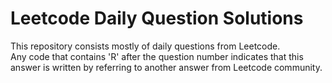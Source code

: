 # Leetcode Daily Question Solutions

This repository consists mostly of daily questions from Leetcode.  
Any code that contains 'R' after the question number indicates that this answer is written by referring to another answer from Leetcode community.
